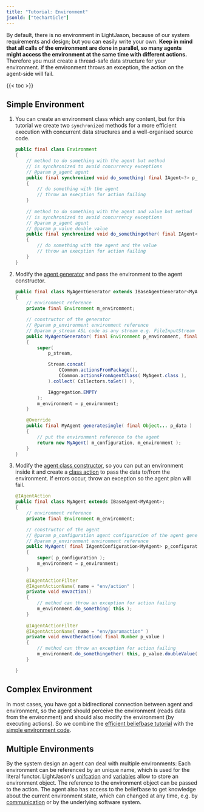 ```yaml
---
title: "Tutorial: Environment"
jsonld: ["techarticle"]
---
```


By default, there is no environment in LightJason, because of our system requirements and design; but you can easily write your own. __Keep in mind that all calls of the environment are done in parallel, so many agents might access the environment at the same time with different actions.__ Therefore you must create a thread-safe data structure for your environment. If the environment throws an exception, the action on the agent-side will fail.

{{< toc >}}

## Simple Environment

1. You can create an environment class which any content, but for this tutorial we create two ```synchronized``` methods for a more efficient execution with concurrent data structures and a well-organised source code.

    ```java
    public final class Environment
    {
        // method to do something with the agent but method
        // is synchronized to avoid concurrency exceptions
        // @param p_agent agent
        public final synchronized void do_something( final IAgent<?> p_agent )
        {
            // do something with the agent
            // throw an execption for action failing
        }
        
        // method to do something with the agent and value but method
        // is synchronized to avoid concurrency exceptions
        // @param p_agent agent
        // @param p_value double value
        public final synchronized void do_somethingother( final IAgent<?> p_agent, final double p_value )
        {
            // do something with the agent and the value
            // throw an execption for action failing
        }
    }
    ```

2. Modify the [agent generator](/tutorials/agentspeak-in-fifteen-minutes/#your-agent-generator-class) and pass the environment to the agent constructor.

    ```java
    public final class MyAgentGenerator extends IBaseAgentGenerator<MyAgent>
    {
        // environment reference
        private final Environment m_environment;
    
        // constructor of the generator
        // @param p_environment environment reference        
        // @param p_stream ASL code as any stream e.g. FileInputStream
        public MyAgentGenerator( final Environment p_environment, final InputStream p_stream ) throws Exception
        {
            super(
                p_stream,
    
                Stream.concat(
                    CCommon.actionsFromPackage(),
                    CCommon.actionsFromAgentClass( MyAgent.class ),              
                ).collect( Collectors.toSet() ),
    
                IAggregation.EMPTY
            );
            m_environment = p_environment;
        }
    
        @Override
        public final MyAgent generatesingle( final Object... p_data )
        {
            // put the environment reference to the agent
            return new MyAgent( m_configuration, m_environment );
        }
    }    
    ```

3. Modify the [agent class constructor](/tutorials/agentspeak-in-fifteen-minutes/#a-id-agentclass-a-your-agent-class), so you can put an environment inside it and create a [class action](/tutorials/agentspeak-in-fifteen-minutes/#class-actions) to pass the data to/from the environment. If errors occur, throw an exception so the agent plan will fail.

    ```java    
    @IAgentAction
    public final class MyAgent extends IBaseAgent<MyAgent>;
    {
        // environment reference
        private final Environment m_environment;
    
        // constructor of the agent
        // @param p_configuration agent configuration of the agent generator        
        // @param p_environment environment reference
        public MyAgent( final IAgentConfiguration<MyAgent> p_configuration, final Environment p_environment,  )
        {
            super( p_configuration );
            m_environment = p_environment;
        }
        
        @IAgentActionFilter
        @IAgentActionName( name = "env/action" )
        private void envaction()
        {
            // method can throw an exception for action failing
            m_environment.do_something( this );
        }
        
        @IAgentActionFilter
        @IAgentActionName( name = "env/paramaction" )
        private void envotheraction( final Number p_value )
        {
            // method can throw an exception for action failing
            m_environment.do_somethingother( this, p_value.doubleValue() );
        }
    
    }
    ```

## Complex Environment

In most cases, you have got a bidirectional connection between agent and environment, so the agent should perceive the environment (reads data from the environment) and should also modify the environment (by executing actions).
So we combine the [efficient beliefbase tutorial](/tutorials/efficient-beliefbase) with the [simple environment code](#create-simple-environment).

## Multiple Environments

By the system design an agent can deal with multiple environments:
Each environment can be referenced by an unique name, which is used for the literal functor.
LightJason's [unifcation](/knowledgebase/logicalprogramming/#unifaction) and [variables](/knowledgebase/logicalprogramming/#variables) allow to store an environment object.
The reference to the environment object can be passed to the action. The agent also has access to the beliefbase to get knowledge about the current environment state, which can changed at any time, e.g. by [communication](/tutorials/communication) or by the underlying software system.

